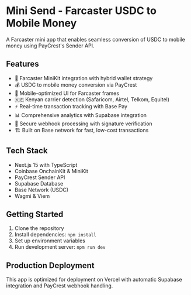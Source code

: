 # Mini Send - Farcaster USDC to Mobile Money

A Farcaster mini app that enables seamless conversion of USDC to mobile money using PayCrest's Sender API.

## Features

- 🔗 Farcaster MiniKit integration with hybrid wallet strategy
- 💰 USDC to mobile money conversion via PayCrest
- 📱 Mobile-optimized UI for Farcaster frames
- 🇰🇪 Kenyan carrier detection (Safaricom, Airtel, Telkom, Equitel)
- ⚡ Real-time transaction tracking with Base Pay
- 📊 Comprehensive analytics with Supabase integration
- 🔐 Secure webhook processing with signature verification
- 🏗️ Built on Base network for fast, low-cost transactions

## Tech Stack

- Next.js 15 with TypeScript
- Coinbase OnchainKit & MiniKit
- PayCrest Sender API
- Supabase Database
- Base Network (USDC)
- Wagmi & Viem

## Getting Started

1. Clone the repository
2. Install dependencies: `npm install`
3. Set up environment variables
4. Run development server: `npm run dev`

## Production Deployment

This app is optimized for deployment on Vercel with automatic Supabase integration and PayCrest webhook handling.

